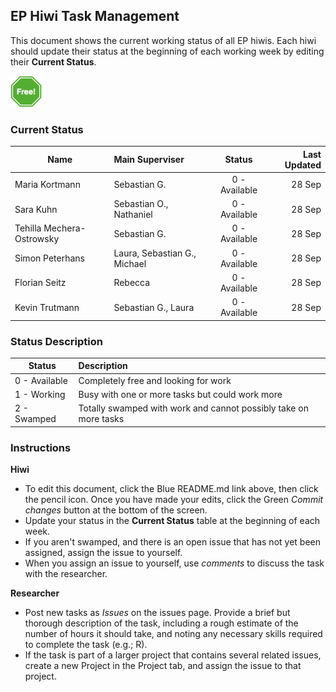 ## EP Hiwi Task Management

This document shows the current working status of all EP hiwis. Each hiwi should update their status at the beginning of each working week by editing their **Current Status**.

<img width=50px src="freesign.png">

### Current Status

| Name   |  Main Superviser |    Status      |  Last Updated |
|----------|:-----|:-------------:|------:|
|Maria Kortmann | Sebastian G. | 0 - Available |    28 Sep |
| Sara Kuhn | Sebastian O., Nathaniel | 0 - Available | 28 Sep |
| Tehilla Mechera-Ostrowsky |Sebastian G. | 0 - Available |    28 Sep |
| Simon Peterhans | Laura, Sebastian G., Michael |   0 - Available   |   28 Sep |
| Florian Seitz | Rebecca | 0 - Available |    28 Sep |
| Kevin Trutmann | Sebastian G., Laura | 0 - Available |    28 Sep |

### Status Description

| Status|      Description      |  
|----------|:-------------|
| 0 - Available|  Completely free and looking for work |
| 1 - Working|  Busy with one or more tasks but could work more | 
| 2 - Swamped|  Totally swamped with work and cannot possibly take on more tasks  | 


### Instructions

**Hiwi**

- To edit this document, click the Blue README.md link above, then click the pencil icon. Once you have made your edits, click the Green *Commit changes* button at the bottom of the screen.
- Update your status in the **Current Status** table at the beginning of each week.
- If you aren't swamped, and there is an open issue that has not yet been assigned, assign the issue to yourself.
- When you assign an issue to yourself, use *comments* to discuss the task with the researcher.

**Researcher**

- Post new tasks as *Issues* on the issues page. Provide a brief but thorough description of the task, including a rough estimate of the number of hours it should take, and noting any necessary skills required to complete the task (e.g.; R).
- If the task is part of a larger project that contains several related issues, create a new Project in the Project tab, and assign the issue to that project.
